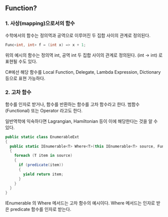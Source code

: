 ﻿## Function?

### 1. 사상(mapping)으로서의 함수
수학에서의 함수는 정의역과 공역으로 이루어진 두 집합 사이의 관계로 정의된다.

```csharp
Func<int, int> f = (int x) => x + 1;
```
위의 예시의 함수는 정의역 int, 공역 int 두 집합 사이의 관계로 정의된다.
(int -> int) 로 표현될 수도 있다.

C#에선 해당 함수를 Local Function, Delegate, Lambda Expression, Dictionary 등으로 표현 가능하다.

### 2. 고차 함수
함수를 인자로 받거나, 함수를 반환하는 함수를 고차 함수라고 한다.
범함수(Functional) 또는 Operator 라고도 한다.

일반역학에 익숙하다면 Lagrangian, Hamiltonian 등이 이에 해당한다는 것을 알 수 있다.

```csharp
public static class EnumerableExt
{
  public static IEnumerable<T> Where<T>(this IEnumerable<T> source, Func<T, bool> predicate)
  {
    foreach (T item in source)
    {
      if (predicate(item))
      {
        yield return item;
      }
    }
  }
}
```
IEnumerable 의 Where 메서드는 고차 함수의 예시이다.
Where 메서드는 인자로 받은 predicate 함수를 인자로 받는다.
